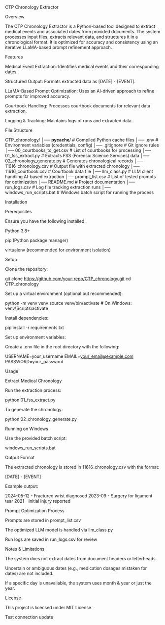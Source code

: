 CTP Chronology Extractor

Overview

The CTP Chronology Extractor is a Python-based tool designed to extract medical events and associated dates from provided documents. The system processes input files, extracts relevant data, and structures it in a chronological format. It is optimized for accuracy and consistency using an iterative LLaMA-based prompt refinement approach.

Features

Medical Event Extraction: Identifies medical events and their corresponding dates.

Structured Output: Formats extracted data as [DATE] - [EVENT].

LLaMA-Based Prompt Optimization: Uses an AI-driven approach to refine prompts for improved accuracy.

Courtbook Handling: Processes courtbook documents for relevant data extraction.

Logging & Tracking: Maintains logs of runs and extracted data.

File Structure

CTP_chronology/
│── __pycache__/               # Compiled Python cache files
│── .env                       # Environment variables (credentials, config)
│── .gitignore                 # Git ignore rules
│── 00_courtbooks_to_get.csv   # List of courtbooks for processing
│── 01_fss_extract.py          # Extracts FSS (Forensic Science Services) data
│── 02_chronology_generate.py  # Generates chronological records
│── 11616_chronology.csv       # Output file with extracted chronology
│── 11616_courtbook.csv        # Courtbook data file
│── llm_class.py               # LLM client handling AI-based extraction
│── prompt_list.csv            # List of tested prompts for optimization
│── README.md                  # Project documentation
│── run_logs.csv               # Log file tracking extraction runs
│── windows_run_scripts.bat    # Windows batch script for running the process

Installation

Prerequisites

Ensure you have the following installed:

Python 3.8+

pip (Python package manager)

virtualenv (recommended for environment isolation)

Setup

Clone the repository:

git clone https://github.com/your-repo/CTP_chronology.git
cd CTP_chronology

Set up a virtual environment (optional but recommended):

python -m venv venv
source venv/bin/activate  # On Windows: venv\Scripts\activate

Install dependencies:

pip install -r requirements.txt

Set up environment variables:

Create a .env file in the root directory with the following:

USERNAME=your_username
EMAIL=your_email@example.com
PASSWORD=your_password

Usage

Extract Medical Chronology

Run the extraction process:

python 01_fss_extract.py

To generate the chronology:

python 02_chronology_generate.py

Running on Windows

Use the provided batch script:

windows_run_scripts.bat

Output Format

The extracted chronology is stored in 11616_chronology.csv with the format:

[DATE] - [EVENT]

Example output:

2024-05-12 - Fractured wrist diagnosed
2023-09 - Surgery for ligament tear
2021 - Initial injury reported

Prompt Optimization Process


Prompts are stored in prompt_list.csv

The optimized LLM model is handled via llm_class.py

Run logs are saved in run_logs.csv for review

Notes & Limitations

The system does not extract dates from document headers or letterheads.

Uncertain or ambiguous dates (e.g., medication dosages mistaken for dates) are not included.

If a specific day is unavailable, the system uses month & year or just the year.

License

This project is licensed under MIT License.

T e s t   c o n n e c t i o n   u p d a t e  
 